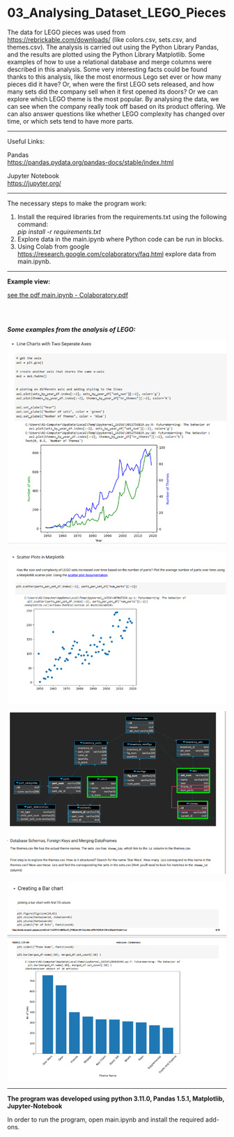 # 03_Analysing_Dataset_LEGO_Pieces

The data for LEGO pieces was used from https://rebrickable.com/downloads/ (like colors.csv, sets.csv, and themes.csv).
The analysis is carried out using the Python Library Pandas, and the results are plotted using the Python Library Matplotlib. Some examples of how to use a relational database and merge columns were described in this analysis.
Some very interesting facts could be found thanks to this analysis, like the most enormous Lego set ever or how many pieces did it have? Or, when were the first LEGO sets released, and how many sets did the company sell when it first opened its doors? Or we can explore which LEGO theme is the most popular. By analysing the data, we can see when the company really took off based on its product offering. We can also answer questions like whether LEGO complexity has changed over time, or which sets tend to have more parts. 


---

Useful Links:
 
Pandas </br>
https://pandas.pydata.org/pandas-docs/stable/index.html </br>

Jupyter Notebook</br>
https://jupyter.org/</br>


---

The necessary steps to make the program work:</br>
1. Install the required libraries from the requirements.txt using the following command: </br>
*pip install -r requirements.txt*</br>
2. Explore data in the main.ipynb where Python code can be run in blocks.</br>
3. Using Colab from google https://research.google.com/colaboratory/faq.html explore data from main.ipynb.</br>


---

**Example view:**</br>


<a href="main.ipynb - Colaboratory.pdf">see the pdf main.ipynb - Colaboratory.pdf</a>

</br>
</br>

***Some examples from the analysis of LEGO:*** 
</br>

![Screenshot](docs/img/01_Line_Charts_with_Two_Seperate_Axes.png)</br>

![Screenshot](docs/img/02_Scatter_Plots_in_Matplotlib.png)</br>

![Screenshot](docs/img/022_Data_base_schema.png)</br>

![Screenshot](docs/img/03_bar_chart_merged_data.png)</br>


---

**The program was developed using python 3.11.0, Pandas 1.5.1, Matplotlib, Jupyter-Notebook**

In order to run the program, open main.ipynb and install the required add-ons.
